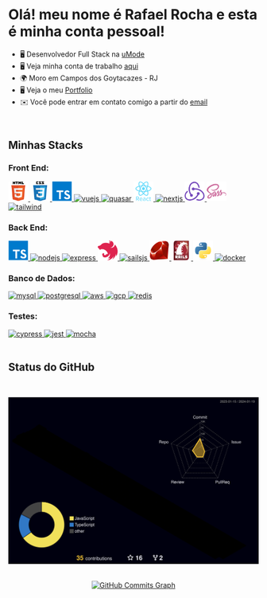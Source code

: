 # Olá! meu nome é Rafael Rocha e esta é minha conta pessoal!

- 🖥️ Desenvolvedor Full Stack na [uMode](https://www.umode.com.br)
- 🖥️ Veja minha conta de trabalho [aqui](https://github.com/URafaelRocha)
- 🌍 Moro em Campos dos Goytacazes - RJ
- 🖥️ Veja o meu [Portfolio](https://rafaelrocha.vercel.app)
- ✉️ Você pode entrar em contato comigo a partir do [email](mailto:1rafaelrocha2@gmail.com)

<br>

## Minhas Stacks

<div align="left">
  <h3>Front End:</h3>

  <a href="https://www.w3.org/html/" target="_blank" rel="noreferrer">
    <img
      src="https://raw.githubusercontent.com/devicons/devicon/master/icons/html5/html5-original-wordmark.svg"
      alt="html5"
      width="40"
      height="40"
    />
  </a>
  <a href="https://www.w3schools.com/css/" target="_blank" rel="noreferrer">
    <img
      src="https://raw.githubusercontent.com/devicons/devicon/master/icons/css3/css3-original-wordmark.svg"
      alt="css3"
      width="40"
      height="40"
    />
  </a>
  <a href="https://www.typescriptlang.org/" target="_blank" rel="noreferrer">
    <img
      src="https://raw.githubusercontent.com/devicons/devicon/master/icons/typescript/typescript-original.svg"
      alt="typescript"
      width="40"
      height="40"
    />
  </a>
  <a href="https://vuejs.org/" target="_blank" rel="noreferrer">
    <img
      src="https://img.icons8.com/color/512/vue-js.png"
      alt="vuejs"
      width="40"
      height="40"
    />
  </a>
  <a href="https://quasar.dev/" target="_blank" rel="noreferrer">
    <img
      src="https://cdn.quasar.dev/logo/svg/quasar-logo.svg"
      alt="quasar"
      width="40"
      height="40"
    />
  </a>
  <a href="https://reactjs.org/" target="_blank" rel="noreferrer">
    <img
      src="https://raw.githubusercontent.com/devicons/devicon/master/icons/react/react-original-wordmark.svg"
      alt="react"
      width="40"
      height="40"
    />
  </a>
  <a href="https://nextjs.org/" target="_blank" rel="noreferrer">
    <img
      src="https://user-images.githubusercontent.com/99758843/184502135-2c372c7d-97ca-4e19-97e1-f0a1f52eaa60.png"
      alt="nextjs"
      width="40"
      height="40"
    />
  </a>
  <a href="https://redux.js.org" target="_blank" rel="noreferrer">
    <img
      src="https://raw.githubusercontent.com/devicons/devicon/master/icons/redux/redux-original.svg"
      alt="redux"
      width="40"
      height="40"
    />
  </a>
  <a href="https://sass-lang.com" target="_blank" rel="noreferrer">
    <img
      src="https://raw.githubusercontent.com/devicons/devicon/master/icons/sass/sass-original.svg"
      alt="sass"
      width="40"
      height="40"
    />
  </a>
  <a href="https://tailwindcss.com/" target="_blank" rel="noreferrer">
    <img
      src="https://www.vectorlogo.zone/logos/tailwindcss/tailwindcss-icon.svg"
      alt="tailwind"
      width="40"
      height="40"
    />
  </a>

  <br />

  <h3>Back End:</h3>

  <a href="https://www.typescriptlang.org/" target="_blank" rel="noreferrer">
    <img
      src="https://raw.githubusercontent.com/devicons/devicon/master/icons/typescript/typescript-original.svg"
      alt="typescript"
      width="40"
      height="40"
    />
  </a>
  <a href="https://nodejs.org" target="_blank" rel="noreferrer">
    <img
      src="https://github.com/URafaelRocha/URafaelRocha/assets/123375924/b099ed1a-74a3-4252-8b0b-aae45141bc13"
      alt="nodejs"
      width="40"
      height="40"
    />
  </a>
  <a href="https://expressjs.com" target="_blank" rel="noreferrer">
    <img
      src="https://github.com/URafaelRocha/URafaelRocha/assets/123375924/46f2e9c0-2a2b-42fb-a5f5-8075e746e42a"
      alt="express"
      width="40"
      height="40"
    />
  </a>
  <a href="https://nestjs.com/" target="_blank" rel="noreferrer">
    <img
      src="https://raw.githubusercontent.com/devicons/devicon/master/icons/nestjs/nestjs-plain.svg"
      alt="nestjs"
      width="40"
      height="40"
    />
  </a>
  <a href="https://sailsjs.com" target="_blank" rel="noreferrer">
    <img
      src="https://github.com/URafaelRocha/URafaelRocha/assets/123375924/146f15a8-1135-4683-a016-4bc24c007dd2"
      alt="sailsjs"
      width="40"
      height="40"
    />
  </a>
  <a href="https://www.ruby-lang.org/en/" target="_blank" rel="noreferrer">
    <img
      src="https://raw.githubusercontent.com/devicons/devicon/master/icons/ruby/ruby-original.svg"
      alt="ruby"
      width="40"
      height="40"
    />
  </a>
  <a href="https://rubyonrails.org" target="_blank" rel="noreferrer">
    <img
      src="https://raw.githubusercontent.com/devicons/devicon/master/icons/rails/rails-original-wordmark.svg"
      alt="rails"
      width="40"
      height="40"
    />
  </a>
  <a href="https://www.python.org" target="_blank" rel="noreferrer">
    <img
      src="https://raw.githubusercontent.com/devicons/devicon/master/icons/python/python-original.svg"
      alt="python"
      width="40"
      height="40"
    />
  </a>
  <a href="https://www.docker.com/" target="_blank" rel="noreferrer">
    <img
      src="https://github.com/URafaelRocha/URafaelRocha/assets/123375924/0a1c460b-0795-455a-884c-a2a772ea232c"
      alt="docker"
      width="40"
      height="40"
    />
  </a>

  <br />

  <h3>Banco de Dados:</h3>

  <a href="https://www.mysql.com/" target="_blank" rel="noreferrer">
    <img
      src="https://github.com/URafaelRocha/URafaelRocha/assets/123375924/b3e2960f-9f1c-4ca9-923c-286a41a5b564"
      alt="mysql"
      width="40"
      height="40"
    />
  </a>
  <a href="https://www.postgresql.org" target="_blank" rel="noreferrer">
    <img
      src="https://github.com/URafaelRocha/URafaelRocha/assets/123375924/a1de400a-439c-4d10-b667-c48240f2c4b2"
      alt="postgresql"
      width="40"
      height="40"
    />
  </a>
  <a href="https://aws.amazon.com" target="_blank" rel="noreferrer">
    <img
      src="https://github.com/URafaelRocha/URafaelRocha/assets/123375924/a311b73e-14c3-4c8f-b3c5-5b233279283f"
      alt="aws"
      width="55"
      height="40"
    />
  </a>
  <a href="https://cloud.google.com" target="_blank" rel="noreferrer">
    <img
      src="https://www.vectorlogo.zone/logos/google_cloud/google_cloud-icon.svg"
      alt="gcp"
      width="40"
      height="40"
    />
  </a>
  <a href="https://redis.io" target="_blank" rel="noreferrer">
    <img
      src="https://github.com/URafaelRocha/URafaelRocha/assets/123375924/2187e9da-fbb2-440a-8a7b-364a84fea934"
      alt="redis"
      width="40"
      height="40"
    />
  </a>

  <br />

  <h3>Testes:</h3>

  <a href="https://www.cypress.io" target="_blank" rel="noreferrer">
    <img
      src="https://github.com/URafaelRocha/URafaelRocha/assets/123375924/6e1efb44-6ed2-4681-8d53-1fed794d14ba"
      alt="cypress"
      width="40"
      height="40"
    />
  </a>
  <a href="https://jestjs.io" target="_blank" rel="noreferrer">
    <img
      src="https://www.vectorlogo.zone/logos/jestjsio/jestjsio-icon.svg"
      alt="jest"
      width="40"
      height="40"
    />
  </a>
  <a href="https://mochajs.org" target="_blank" rel="noreferrer">
    <img
      src="https://www.vectorlogo.zone/logos/mochajs/mochajs-icon.svg"
      alt="mocha"
      width="40"
      height="40"
    />
  </a>
</div>

<br>

## Status do GitHub

<br>

![](./profile-3d-contrib/profile-night-rainbow.svg)

<br>

<div align="center">
	<a href="https://github.com/RafaelRRhocha">
		<img src="https://activity-graph.herokuapp.com/graph?username=RafaelRRhocha&bg_color=181824&color=ffffff&line=facc15&point=ffffff&area_color=181824&area=true&hide_border=true&custom_title=GitHub%20Commits%20Graph" alt="GitHub Commits Graph" />
	</a>
</div>
